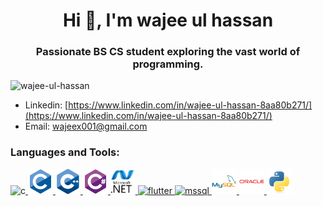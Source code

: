<h1 align="center">Hi 👋, I'm wajee ul hassan</h1>
<h3 align="center">Passionate BS CS student exploring the vast world of programming.</h3>

<p align="left"> <img src="https://komarev.com/ghpvc/?username=wajee-ul-hassan&label=Profile%20views&color=0e75b6&style=flat" alt="wajee-ul-hassan" /> </p>

- Linkedin: [https://www.linkedin.com/in/wajee-ul-hassan-8aa80b271/](https://www.linkedin.com/in/wajee-ul-hassan-8aa80b271/)
- Email: [wajeex001@gmail.com](wajeex001@gmail.com)


<p align="left">
</p>

<h3 align="left">Languages and Tools:</h3>
<p align="left"> 
  <img src="https://www.google.com/imgres?imgurl=https%3A%2F%2Fplay-lh.googleusercontent.com%2FYrY5n418F1joskaaIE1ou8991mmdEaTR66Mr8fHwuRGIkE9ZSnHeiJc-BcUoeU4dhNZl&tbnid=WedppQ3-SWp11M&vet=12ahUKEwjx963Uk_D_AhUUvicCHVpnA-0QMygAegUIARDHAQ..i&imgrefurl=https%3A%2F%2Fplay.google.com%2Fstore%2Fapps%2Fdetails%3Fid%3Dkaushal.assemly%26hl%3Den_US&docid=MoZmCRhvOoJ3YM&w=512&h=512&q=assembly%20language%20icon&ved=2ahUKEwjx963Uk_D_AhUUvicCHVpnA-0QMygAegUIARDHAQ" alt="c" width="40" height="40"/><a href="https://www.cprogramming.com/" target="_blank" rel="noreferrer"> <img src="https://raw.githubusercontent.com/devicons/devicon/master/icons/c/c-original.svg" alt="c" width="40" height="40"/> </a> <a href="https://www.w3schools.com/cpp/" target="_blank" rel="noreferrer"> <img src="https://raw.githubusercontent.com/devicons/devicon/master/icons/cplusplus/cplusplus-original.svg" alt="cplusplus" width="40" height="40"/> </a> <a href="https://www.w3schools.com/cs/" target="_blank" rel="noreferrer"> <img src="https://raw.githubusercontent.com/devicons/devicon/master/icons/csharp/csharp-original.svg" alt="csharp" width="40" height="40"/> </a> <a href="https://dotnet.microsoft.com/" target="_blank" rel="noreferrer"> <img src="https://raw.githubusercontent.com/devicons/devicon/master/icons/dot-net/dot-net-original-wordmark.svg" alt="dotnet" width="40" height="40"/> </a> <a href="https://flutter.dev" target="_blank" rel="noreferrer"> <img src="https://www.vectorlogo.zone/logos/flutterio/flutterio-icon.svg" alt="flutter" width="40" height="40"/> </a> <a href="https://www.microsoft.com/en-us/sql-server" target="_blank" rel="noreferrer"> <img src="https://www.svgrepo.com/show/303229/microsoft-sql-server-logo.svg" alt="mssql" width="40" height="40"/> </a> <a href="https://www.mysql.com/" target="_blank" rel="noreferrer"> <img src="https://raw.githubusercontent.com/devicons/devicon/master/icons/mysql/mysql-original-wordmark.svg" alt="mysql" width="40" height="40"/> </a> <a href="https://www.oracle.com/" target="_blank" rel="noreferrer"> <img src="https://raw.githubusercontent.com/devicons/devicon/master/icons/oracle/oracle-original.svg" alt="oracle" width="40" height="40"/> </a> <a href="https://www.python.org" target="_blank" rel="noreferrer"> <img src="https://raw.githubusercontent.com/devicons/devicon/master/icons/python/python-original.svg" alt="python" width="40" height="40"/> </a> </p>
